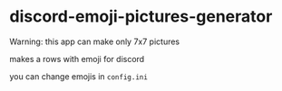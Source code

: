 # discord-emoji-pictures-generator
Warning: this app can make only 7x7 pictures

makes a rows with emoji for discord

you can change emojis in `config.ini`

